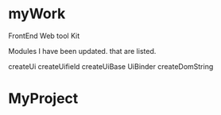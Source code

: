 # myWork

FrontEnd Web tool Kit 

Modules I have been updated. that are listed.

createUi
createUifield
createUiBase
UiBinder
createDomString
# MyProject
